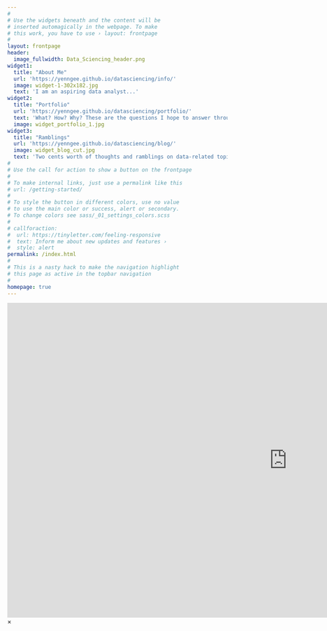 ```yaml
---
#
# Use the widgets beneath and the content will be
# inserted automagically in the webpage. To make
# this work, you have to use › layout: frontpage
#
layout: frontpage
header:
  image_fullwidth: Data_Sciencing_header.png
widget1:
  title: "About Me"
  url: 'https://yenngee.github.io/datasciencing/info/'
  image: widget-1-302x182.jpg
  text: 'I am an aspiring data analyst...'
widget2:
  title: "Portfolio"
  url: 'https://yenngee.github.io/datasciencing/portfolio/'
  text: 'What? How? Why? These are the questions I hope to answer through my projects.'
  image: widget_portfolio_1.jpg
widget3:
  title: "Ramblings"
  url: 'https://yenngee.github.io/datasciencing/blog/'
  image: widget_blog_cut.jpg
  text: 'Two cents worth of thoughts and ramblings on data-related topics.'
#
# Use the call for action to show a button on the frontpage
#
# To make internal links, just use a permalink like this
# url: /getting-started/
#
# To style the button in different colors, use no value
# to use the main color or success, alert or secondary.
# To change colors see sass/_01_settings_colors.scss
#
# callforaction:
#  url: https://tinyletter.com/feeling-responsive
#  text: Inform me about new updates and features ›
#  style: alert
permalink: /index.html
#
# This is a nasty hack to make the navigation highlight
# this page as active in the topbar navigation
#
homepage: true
---
```

<div id="videoModal" class="reveal-modal large" data-reveal="">
  <div class="flex-video widescreen vimeo" style="display: block;">
    <iframe width="1280" height="720" src="https://www.youtube.com/embed/3b5zCFSmVvU" frameborder="0" allowfullscreen></iframe>
  </div>
  <a class="close-reveal-modal">&#215;</a>
</div>
